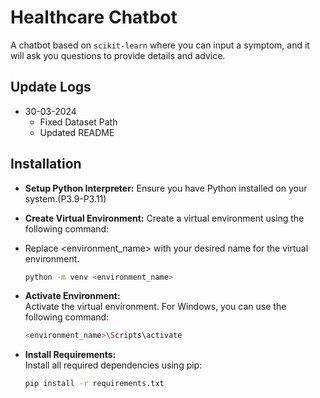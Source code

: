 # Healthcare Chatbot

A chatbot based on `scikit-learn` where you can input a symptom, and it will ask you questions to provide details and advice.

## Update Logs
- 30-03-2024
  - Fixed Dataset Path
  - Updated README

## Installation
- **Setup Python Interpreter:**
  Ensure you have Python installed on your system.(P3.9-P3.11)
  
- **Create Virtual Environment:**
  Create a virtual environment using the following command:
- Replace <environment_name> with your desired name for the virtual environment.
  ```bash
  python -m venv <environment_name>

- **Activate Environment:**  
  Activate the virtual environment. For Windows, you can use the following command:
    ```bash
  <environment_name>\Scripts\activate

- **Install Requirements:**  
   Install all required dependencies using pip:
   ```bash
  pip install -r requirements.txt